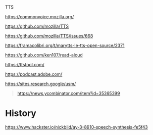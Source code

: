TTS

https://commonvoice.mozilla.org/

https://github.com/mozilla/TTS

https://github.com/mozilla/TTS/issues/668

https://framacolibri.org/t/marytts-le-tts-open-source/2371

https://github.com/ken107/read-aloud

https://ttstool.com/

https://podcast.adobe.com/

https://sites.research.google/usm/
> https://news.ycombinator.com/item?id=35365399

# History
https://www.hackster.io/nickbild/ay-3-8910-speech-synthesis-fe5f43